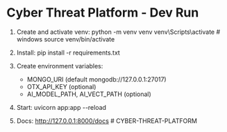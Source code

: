 # Cyber Threat Platform - Dev Run

1. Create and activate venv:
   python -m venv venv
   venv\Scripts\activate   # windows
   source venv/bin/activate

2. Install:
   pip install -r requirements.txt

3. Create environment variables:
   - MONGO_URI (default mongodb://127.0.0.1:27017)
   - OTX_API_KEY (optional)
   - AI_MODEL_PATH, AI_VECT_PATH (optional)

4. Start:
   uvicorn app:app --reload

5. Docs:
   http://127.0.0.1:8000/docs
#   C Y B E R - T H R E A T - P L A T F O R M  
 